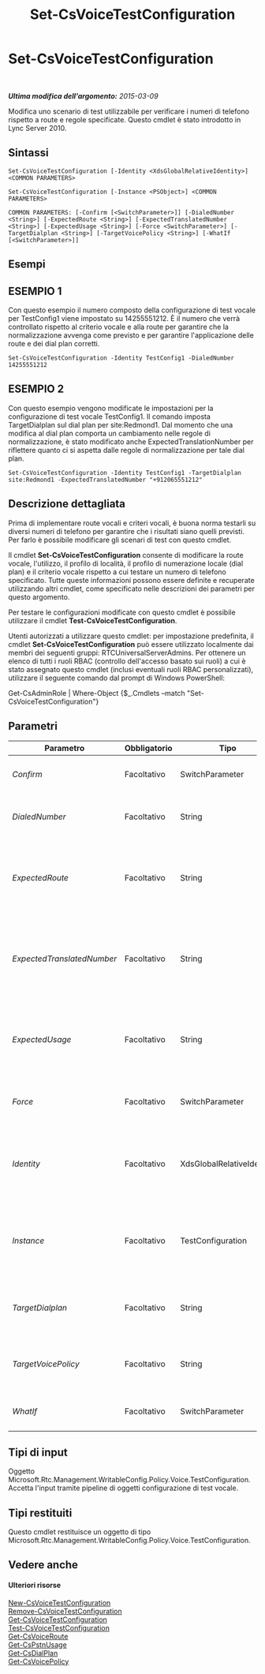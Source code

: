 ﻿---
title: Set-CsVoiceTestConfiguration
TOCTitle: Set-CsVoiceTestConfiguration
ms:assetid: 7b95fc95-ec0e-4bb3-aed1-e8b72e305999
ms:mtpsurl: https://technet.microsoft.com/it-it/library/Gg398614(v=OCS.15)
ms:contentKeyID: 49301090
ms.date: 08/24/2015
mtps_version: v=OCS.15
ms.translationtype: HT
---

# Set-CsVoiceTestConfiguration

 

_**Ultima modifica dell'argomento:** 2015-03-09_

Modifica uno scenario di test utilizzabile per verificare i numeri di telefono rispetto a route e regole specificate. Questo cmdlet è stato introdotto in Lync Server 2010.

## Sintassi

    Set-CsVoiceTestConfiguration [-Identity <XdsGlobalRelativeIdentity>] <COMMON PARAMETERS>

    Set-CsVoiceTestConfiguration [-Instance <PSObject>] <COMMON PARAMETERS>

    COMMON PARAMETERS: [-Confirm [<SwitchParameter>]] [-DialedNumber <String>] [-ExpectedRoute <String>] [-ExpectedTranslatedNumber <String>] [-ExpectedUsage <String>] [-Force <SwitchParameter>] [-TargetDialplan <String>] [-TargetVoicePolicy <String>] [-WhatIf [<SwitchParameter>]]

## Esempi

## ESEMPIO 1

Con questo esempio il numero composto della configurazione di test vocale per TestConfig1 viene impostato su 14255551212. È il numero che verrà controllato rispetto al criterio vocale e alla route per garantire che la normalizzazione avvenga come previsto e per garantire l'applicazione delle route e dei dial plan corretti.

    Set-CsVoiceTestConfiguration -Identity TestConfig1 -DialedNumber 14255551212

## ESEMPIO 2

Con questo esempio vengono modificate le impostazioni per la configurazione di test vocale TestConfig1. Il comando imposta TargetDialplan sul dial plan per site:Redmond1. Dal momento che una modifica al dial plan comporta un cambiamento nelle regole di normalizzazione, è stato modificato anche ExpectedTranslationNumber per riflettere quanto ci si aspetta dalle regole di normalizzazione per tale dial plan.

    Set-CsVoiceTestConfiguration -Identity TestConfig1 -TargetDialplan site:Redmond1 -ExpectedTranslatedNumber "+912065551212"

## Descrizione dettagliata

Prima di implementare route vocali e criteri vocali, è buona norma testarli su diversi numeri di telefono per garantire che i risultati siano quelli previsti. Per farlo è possibile modificare gli scenari di test con questo cmdlet.

Il cmdlet **Set-CsVoiceTestConfiguration** consente di modificare la route vocale, l'utilizzo, il profilo di località, il profilo di numerazione locale (dial plan) e il criterio vocale rispetto a cui testare un numero di telefono specificato. Tutte queste informazioni possono essere definite e recuperate utilizzando altri cmdlet, come specificato nelle descrizioni dei parametri per questo argomento.

Per testare le configurazioni modificate con questo cmdlet è possibile utilizzare il cmdlet **Test-CsVoiceTestConfiguration**.

Utenti autorizzati a utilizzare questo cmdlet: per impostazione predefinita, il cmdlet **Set-CsVoiceTestConfiguration** può essere utilizzato localmente dai membri dei seguenti gruppi: RTCUniversalServerAdmins. Per ottenere un elenco di tutti i ruoli RBAC (controllo dell'accesso basato sui ruoli) a cui è stato assegnato questo cmdlet (inclusi eventuali ruoli RBAC personalizzati), utilizzare il seguente comando dal prompt di Windows PowerShell:

Get-CsAdminRole | Where-Object {$\_.Cmdlets –match "Set-CsVoiceTestConfiguration"}

## Parametri


<table>
<colgroup>
<col style="width: 25%" />
<col style="width: 25%" />
<col style="width: 25%" />
<col style="width: 25%" />
</colgroup>
<thead>
<tr class="header">
<th>Parametro</th>
<th>Obbligatorio</th>
<th>Tipo</th>
<th>Descrizione</th>
</tr>
</thead>
<tbody>
<tr class="odd">
<td><p><em>Confirm</em></p></td>
<td><p>Facoltativo</p></td>
<td><p>SwitchParameter</p></td>
<td><p>Viene visualizzata una richiesta di conferma prima di eseguire il comando.</p></td>
</tr>
<tr class="even">
<td><p><em>DialedNumber</em></p></td>
<td><p>Facoltativo</p></td>
<td><p>String</p></td>
<td><p>Il numero di telefono da utilizzare per testare criteri, utilizzi e così via.</p>
<p>Deve contenere al massimo 512 caratteri.</p></td>
</tr>
<tr class="odd">
<td><p><em>ExpectedRoute</em></p></td>
<td><p>Facoltativo</p></td>
<td><p>String</p></td>
<td><p>Il nome della route vocale che si prevede di utilizzare durante il test di configurazione. Se viene utilizzata una route diversa, basata sul dial plan di destinazione e sul criterio vocale, il test non riesce. Per recuperare le route vocali disponibili, utilizzare il cmdlet <strong>Get-CsVoiceRoute</strong>.</p>
<p>Deve contenere al massimo 256 caratteri.</p></td>
</tr>
<tr class="even">
<td><p><em>ExpectedTranslatedNumber</em></p></td>
<td><p>Facoltativo</p></td>
<td><p>String</p></td>
<td><p>Il numero di telefono nel formato che si desidera dopo la conversione. È il valore del parametro DialedNumber dopo la normalizzazione. Se si esegue il cmdlet <strong>Test-CsVoiceTestConfiguration</strong> e DialedNumber non risulta uguale al valore di ExpectedTranslatedNumber, il risultato del test sarà Fail.</p>
<p>Deve contenere al massimo 512 caratteri.</p></td>
</tr>
<tr class="odd">
<td><p><em>ExpectedUsage</em></p></td>
<td><p>Facoltativo</p></td>
<td><p>String</p></td>
<td><p>Il nome dell'utilizzo PSTN che si prevede di utilizzare durante il test di configurazione. Se viene implementato un diverso utilizzo PSTN, basato sul dial plan di destinazione e sul criterio vocale, il test non riesce. Per recuperare gli utilizzi disponibili, chiamare il cmdlet <strong>Get-CsPstnUsage</strong>.</p>
<p>Deve contenere al massimo 256 caratteri.</p></td>
</tr>
<tr class="even">
<td><p><em>Force</em></p></td>
<td><p>Facoltativo</p></td>
<td><p>SwitchParameter</p></td>
<td><p>Consente di evitare la visualizzazione delle richieste di conferma che altrimenti verrebbero visualizzate prima che vengano apportate le modifiche.</p></td>
</tr>
<tr class="odd">
<td><p><em>Identity</em></p></td>
<td><p>Facoltativo</p></td>
<td><p>XdsGlobalRelativeIdentity</p></td>
<td><p>Una stringa che identifica in modo univoco lo scenario di test da modificare.</p>
<p>Il valore di questo parametro non include l'ambito perché l'oggetto può essere creato solo con ambito globale. Di conseguenza è richiesto solo il nome.</p></td>
</tr>
<tr class="even">
<td><p><em>Instance</em></p></td>
<td><p>Facoltativo</p></td>
<td><p>TestConfiguration</p></td>
<td><p>Un oggetto di tipo Microsoft.Rtc.Management.WritableConfig.Policy.Voice.TestConfiguration che contiene una configurazione di test vocale esistente con le modifiche che si desidera apportare a tale configurazione. Un oggetto di questo tipo può essere recuperato utilizzando il cmdlet <strong>Get-CsVoiceTestConfiguraton</strong>.</p></td>
</tr>
<tr class="odd">
<td><p><em>TargetDialplan</em></p></td>
<td><p>Facoltativo</p></td>
<td><p>String</p></td>
<td><p>L'identità del dial plan da utilizzare per il test. Per recuperare i dial plan, utilizzare il cmdlet <strong>Get-CsDialPlan</strong>.</p>
<p>Deve contenere al massimo 40 caratteri.</p></td>
</tr>
<tr class="even">
<td><p><em>TargetVoicePolicy</em></p></td>
<td><p>Facoltativo</p></td>
<td><p>String</p></td>
<td><p>L'identità del criterio vocale per cui eseguire il test. Per recuperare i criteri vocali, chiamare il cmdlet <strong>Get-CsVoicePolicy</strong>.</p>
<p>Deve contenere al massimo 40 caratteri.</p></td>
</tr>
<tr class="odd">
<td><p><em>WhatIf</em></p></td>
<td><p>Facoltativo</p></td>
<td><p>SwitchParameter</p></td>
<td><p>Descrive ciò che accadrebbe se si eseguisse il comando senza eseguirlo realmente.</p></td>
</tr>
</tbody>
</table>


## Tipi di input

Oggetto Microsoft.Rtc.Management.WritableConfig.Policy.Voice.TestConfiguration. Accetta l'input tramite pipeline di oggetti configurazione di test vocale.

## Tipi restituiti

Questo cmdlet restituisce un oggetto di tipo Microsoft.Rtc.Management.WritableConfig.Policy.Voice.TestConfiguration.

## Vedere anche

#### Ulteriori risorse

[New-CsVoiceTestConfiguration](new-csvoicetestconfiguration.md)  
[Remove-CsVoiceTestConfiguration](remove-csvoicetestconfiguration.md)  
[Get-CsVoiceTestConfiguration](get-csvoicetestconfiguration.md)  
[Test-CsVoiceTestConfiguration](test-csvoicetestconfiguration.md)  
[Get-CsVoiceRoute](get-csvoiceroute.md)  
[Get-CsPstnUsage](get-cspstnusage.md)  
[Get-CsDialPlan](get-csdialplan.md)  
[Get-CsVoicePolicy](get-csvoicepolicy.md)

